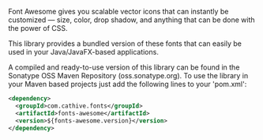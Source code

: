 Font Awesome gives you scalable vector icons that can instantly be customized — size, color, drop shadow, and anything that can be done with the power of CSS.

This library provides a bundled version of these fonts that can easily be used in your Java/JavaFX-based applications.

A compiled and ready-to-use version of this library can be found in the
Sonatype OSS Maven Repository (oss.sonatype.org). To use the library
in your Maven based projects just add the following lines to your
'pom.xml':

```xml
<dependency>
  <groupId>com.cathive.fonts</groupId>
  <artifactId>fonts-awesome</artifactId>
  <version>${fonts-awesome.version}</version>
</dependency>
```
